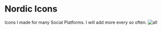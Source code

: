 # Nordic Icons
Icons I made for many Social Platforms. I will add more every so often.
![all](https://user-images.githubusercontent.com/122183931/227809919-71dd458a-3895-4447-927b-064eaf359d80.png)
